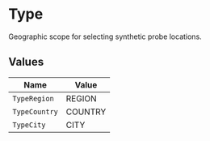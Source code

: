 # Type

Geographic scope for selecting synthetic probe locations.


## Values

| Name          | Value         |
| ------------- | ------------- |
| `TypeRegion`  | REGION        |
| `TypeCountry` | COUNTRY       |
| `TypeCity`    | CITY          |